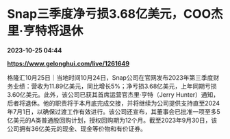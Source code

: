 # Snap三季度净亏损3.68亿美元，COO杰里·亨特将退休

**2023-10-25 04:44**

**https://www.gelonghui.com/live/1261649**

格隆汇10月25日｜当地时间10月24日，Snap公司在官网发布2023年第三季度财务业绩：营收为11.89亿美元，同比增长5%；净亏损3.68亿美元，上年同期亏损3.60亿美元。此外，该公司已获其首席运营官杰里·亨特（Jerry Hunter）通知，后者将退休。他的职责将于本月底完成交接，并将继续为公司提供支持直至2024年7月1日，以确保过渡工作有效进行。该公司还宣布，其董事会已批准一项至多5亿美元的A类普通股回购计划，授权回购期为12个月。截至2023年9月30日，该公司拥有36亿美元的现金、现金等价物和有价证券。
